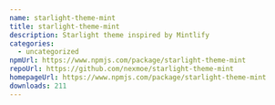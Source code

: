 ```yaml
---
name: starlight-theme-mint
title: starlight-theme-mint
description: Starlight theme inspired by Mintlify
categories:
  - uncategorized
npmUrl: https://www.npmjs.com/package/starlight-theme-mint
repoUrl: https://github.com/nexmoe/starlight-theme-mint
homepageUrl: https://www.npmjs.com/package/starlight-theme-mint
downloads: 211
---
```

